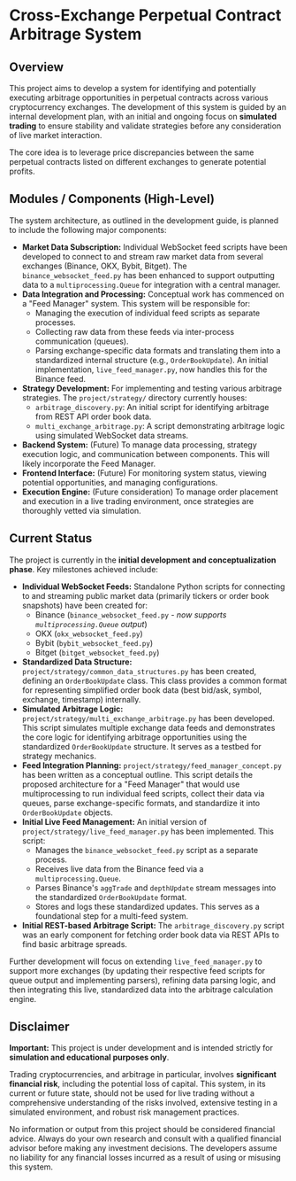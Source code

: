 # Cross-Exchange Perpetual Contract Arbitrage System

## Overview

This project aims to develop a system for identifying and potentially executing arbitrage opportunities in perpetual contracts across various cryptocurrency exchanges. The development of this system is guided by an internal development plan, with an initial and ongoing focus on **simulated trading** to ensure stability and validate strategies before any consideration of live market interaction.

The core idea is to leverage price discrepancies between the same perpetual contracts listed on different exchanges to generate potential profits.

## Modules / Components (High-Level)

The system architecture, as outlined in the development guide, is planned to include the following major components:

*   **Market Data Subscription:** Individual WebSocket feed scripts have been developed to connect to and stream raw market data from several exchanges (Binance, OKX, Bybit, Bitget). The `binance_websocket_feed.py` has been enhanced to support outputting data to a `multiprocessing.Queue` for integration with a central manager.
*   **Data Integration and Processing:** Conceptual work has commenced on a "Feed Manager" system. This system will be responsible for:
    *   Managing the execution of individual feed scripts as separate processes.
    *   Collecting raw data from these feeds via inter-process communication (queues).
    *   Parsing exchange-specific data formats and translating them into a standardized internal structure (e.g., `OrderBookUpdate`).
    An initial implementation, `live_feed_manager.py`, now handles this for the Binance feed.
*   **Strategy Development:** For implementing and testing various arbitrage strategies. The `project/strategy/` directory currently houses:
    *   `arbitrage_discovery.py`: An initial script for identifying arbitrage from REST API order book data.
    *   `multi_exchange_arbitrage.py`: A script demonstrating arbitrage logic using simulated WebSocket data streams.
*   **Backend System:** (Future) To manage data processing, strategy execution logic, and communication between components. This will likely incorporate the Feed Manager.
*   **Frontend Interface:** (Future) For monitoring system status, viewing potential opportunities, and managing configurations.
*   **Execution Engine:** (Future consideration) To manage order placement and execution in a live trading environment, once strategies are thoroughly vetted via simulation.

## Current Status

The project is currently in the **initial development and conceptualization phase**. Key milestones achieved include:

*   **Individual WebSocket Feeds:** Standalone Python scripts for connecting to and streaming public market data (primarily tickers or order book snapshots) have been created for:
    *   Binance (`binance_websocket_feed.py` - *now supports `multiprocessing.Queue` output*)
    *   OKX (`okx_websocket_feed.py`)
    *   Bybit (`bybit_websocket_feed.py`)
    *   Bitget (`bitget_websocket_feed.py`)
*   **Standardized Data Structure:** `project/strategy/common_data_structures.py` has been created, defining an `OrderBookUpdate` class. This class provides a common format for representing simplified order book data (best bid/ask, symbol, exchange, timestamp) internally.
*   **Simulated Arbitrage Logic:** `project/strategy/multi_exchange_arbitrage.py` has been developed. This script simulates multiple exchange data feeds and demonstrates the core logic for identifying arbitrage opportunities using the standardized `OrderBookUpdate` structure. It serves as a testbed for strategy mechanics.
*   **Feed Integration Planning:** `project/strategy/feed_manager_concept.py` has been written as a conceptual outline. This script details the proposed architecture for a "Feed Manager" that would use multiprocessing to run individual feed scripts, collect their data via queues, parse exchange-specific formats, and standardize it into `OrderBookUpdate` objects.
*   **Initial Live Feed Management:** An initial version of `project/strategy/live_feed_manager.py` has been implemented. This script:
    *   Manages the `binance_websocket_feed.py` script as a separate process.
    *   Receives live data from the Binance feed via a `multiprocessing.Queue`.
    *   Parses Binance's `aggTrade` and `depthUpdate` stream messages into the standardized `OrderBookUpdate` format.
    *   Stores and logs these standardized updates. This serves as a foundational step for a multi-feed system.
*   **Initial REST-based Arbitrage Script:** The `arbitrage_discovery.py` script was an early component for fetching order book data via REST APIs to find basic arbitrage spreads.

Further development will focus on extending `live_feed_manager.py` to support more exchanges (by updating their respective feed scripts for queue output and implementing parsers), refining data parsing logic, and then integrating this live, standardized data into the arbitrage calculation engine.

## Disclaimer

**Important:** This project is under development and is intended strictly for **simulation and educational purposes only**.

Trading cryptocurrencies, and arbitrage in particular, involves **significant financial risk**, including the potential loss of capital. This system, in its current or future state, should not be used for live trading without a comprehensive understanding of the risks involved, extensive testing in a simulated environment, and robust risk management practices.

No information or output from this project should be considered financial advice. Always do your own research and consult with a qualified financial advisor before making any investment decisions. The developers assume no liability for any financial losses incurred as a result of using or misusing this system.
